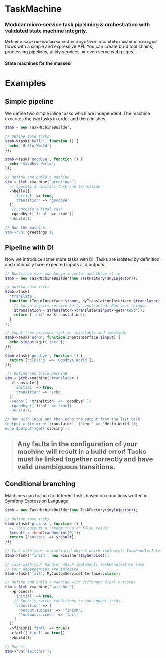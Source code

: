 # TaskMachine
### Modular micro-service task pipelining & orchestration with validated state machine integrity.

Define micro-service tasks and arrange them into state machine managed flows with a simple and expressive API. You can create build tool chains, processing pipelines, utility services, or even serve web pages...

#### State machines for the masses!

# Examples
## Simple pipeline
We define two simple inline tasks which are independent. The machine executes the two tasks in order and then finishes.
```php
$tmb = new TaskMachineBuilder;

// Define some tasks
$tmb->task('hello', function () {
  echo 'Hello World';
});

$tmb->task('goodbye', function () {
  echo 'Goodbye World';
});

// Define and build a machine
$tm = $tmb->machine('greetings')
  // specify an initial task and transition
  ->hello([
    'initial' => true,
    'transition' => 'goodbye'
  ])
   // specify a final task
  ->goodbye(['final' => true'])
  ->build();

// Run the machine.
$tm->run('greetings');
```

## Pipeline with DI
Now we introduce some more tasks with DI. Tasks are isolated by definition and optionally have expected inputs and outputs.
```php
// Bootstrap your own Auryn injector and throw it in
$tmb = new TaskMachineBuilder(new TaskFactory($myInjector));

// Define some tasks
$tmb->task(
  'translate',
  function (InputInterface $input, MyTranslationInterface $translator) {
    // Auryn injects service fully constructed. Run your things.
    $translation = $translator->translate($input->get('text'));
    return ['text' => $translation];
  }
);

// Input from previous task is injectable and immutable
$tmb->task('echo', function(InputInterface $input) {
  echo $input->get('text');
});

$tmb->task('goodbye', function () {
  return ['closing' => 'Goodbye World'];
});

 // Define and build machine
$tm = $tmb->machine('translator')
  ->translate([
    'initial' => true,
    'transition' => 'echo
  ])
  ->echo([ 'transition' => 'goodbye' ])
  ->goodbye(['final' => true])
  ->build();

// Run with input and then echo the output from the last task
$output = $tm->run('translator', ['text' => 'Hello World']);
echo $output->get('closing');
```

>## Any faults in the configuration of your machine will result in a build error! Tasks must be linked together correctly and have valid unambiguous transitions.

## Conditional branching
Machines can branch to different tasks based on conditions written in Symfony Expression Language.
```php
$tmb = new TaskMachineBuilder(new TaskFactory($myInjector));

// Define some tasks
$tmb->task('process', function () {
  // This outputs a random true or false result
  $result = (bool)random_int(0,1);
  return ['success' => $result];
});

// Task with your instantiated object which implements TaskHandlerInterface
$tmb->task('finish', new Finisher($myService));

// Task with your handler which implements TaskHandlerInterface
// Your dependencies are injected
$tmb->task('fail', MyCustomServiceInterface::class);

// Define and build a machine with different final outcomes
$tm = $tmb->machine('switcher')
  ->process([
    'initial' => true,
    // Specify switch conditions to subsequent tasks
    'transition' => [
      'output.success' => 'finish',
      '!output.success' => 'fail'
    ]
  ])
  ->finish(['final' => true])
  ->fail(['final' => true])
  ->build();
  
// Run it.
$tm->run('switcher');
```
